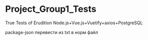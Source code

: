 # Project_Group1_Tests
True Tests of Erudition 
Node.js+Vue.js+Vuetify+axios+PostgreSQL

package-json перевести из txt в норм файл
